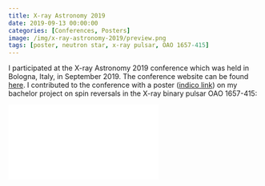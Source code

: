 ```yaml
---
title: X-ray Astronomy 2019
date: 2019-09-13 00:00:00
categories: [Conferences, Posters]
image: /img/x-ray-astronomy-2019/preview.png
tags: [poster, neutron star, x-ray pulsar, OAO 1657-415]
---
```


I participated at the X-ray Astronomy 2019 conference which was held in Bologna, Italy, in September 2019. The conference website can be found [here](https://indico.ict.inaf.it/event/720/). I contributed to the conference with a poster ([indico link](https://indico.ict.inaf.it/event/720/contributions/5660/)) on my bachelor project on spin reversals in the X-ray binary pulsar OAO 1657-415: 

<object data="/img/x-ray-astronomy-2019/OAO1657.pdf" width="750px" height="1050px">
    <embed src="/img/x-ray-astronomy-2019/OAO1657.pdf">
    </embed>
</object>